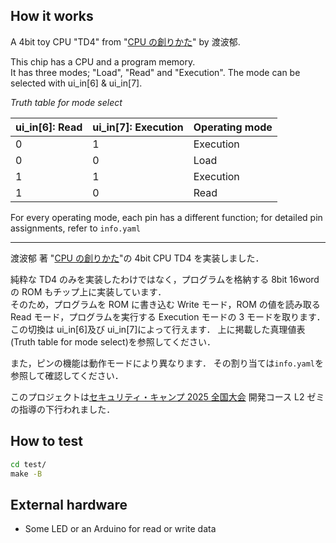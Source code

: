 <!---

This file is used to generate your project datasheet. Please fill in the information below and delete any unused
sections.

You can also include images in this folder and reference them in the markdown. Each image must be less than
512 kb in size, and the combined size of all images must be less than 1 MB.
-->

## How it works

A 4bit toy CPU "TD4" from "[CPU の創りかた](https://book.mynavi.jp/ec/products/detail/id=22065)" by 渡波郁.

This chip has a CPU and a program memory.  
It has three modes; "Load", "Read" and "Execution".
The mode can be selected with ui_in[6] & ui_in[7].

_Truth table for mode select_

| ui_in[6]: Read | ui_in[7]: Execution | Operating mode |
| -------------- | ------------------- | -------------- |
| 0              | 1                   | Execution      |
| 0              | 0                   | Load           |
| 1              | 1                   | Execution      |
| 1              | 0                   | Read           |

For every operating mode, each pin has a different function; for detailed pin assignments, refer to `info.yaml`

---

渡波郁 著 "[CPU の創りかた](https://book.mynavi.jp/ec/products/detail/id=22065)"の 4bit CPU TD4 を実装しました．

純粋な TD4 のみを実装したわけではなく，プログラムを格納する 8bit 16word の ROM もチップ上に実装しています．  
そのため，プログラムを ROM に書き込む Write モード，ROM の値を読み取る Read モード，プログラムを実行する Execution モードの 3 モードを取ります．  
この切換は ui_in[6]及び ui_in[7]によって行えます．
上に掲載した真理値表(Truth table for mode select)を参照してください．

また，ピンの機能は動作モードにより異なります．
その割り当ては`info.yaml`を参照して確認してください．

このプロジェクトは[セキュリティ・キャンプ 2025 全国大会](https://www.ipa.go.jp/jinzai/security-camp/2025/camp/zenkoku/index.html) 開発コース L2 ゼミの指導の下行われました．

## How to test

```cmd
cd test/
make -B
```

## External hardware

- Some LED or an Arduino for read or write data
